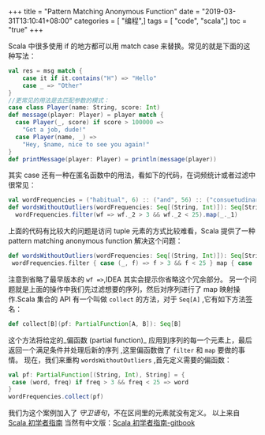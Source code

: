 +++
title = "Pattern Matching Anonymous Function"
date = "2019-03-31T13:10:41+08:00"
categories = [ "编程",]
tags = [ "code", "scala",]
toc = "true"
+++


Scala 中很多使用 if 的地方都可以用 match case 来替换。常见的就是下面的这种写法：

```scala
val res = msg match {
	case it if it.contains("H") => "Hello"
	case _ => "Other"
}
//更常见的用法是去匹配参数的模式：
case class Player(name: String, score: Int)
def message(player: Player) = player match {
  case Player(_, score) if score > 100000 =>
    "Get a job, dude!"
  case Player(name, _) =>
    "Hey, $name, nice to see you again!"
}
def printMessage(player: Player) = println(message(player))
```
<!--more--> 

其实 case 还有一种在匿名函数中的用法，看如下的代码，在词频统计或者过滤中很常见：

```scala
val wordFrequencies = ("habitual", 6) :: ("and", 56) :: ("consuetudinary", 2)  :: Nil
def wordsWithoutOutliers(wordFrequencies: Seq[(String, Int)]): Seq[String] =
  wordFrequencies.filter(wf => wf._2 > 3 && wf._2 < 25).map(_._1)
```
上面的代码有比较大的问题是访问 tuple 元素的方式比较难看，Scala 提供了一种 pattern matching anonymous function 解决这个问题：

```scala
def wordsWithoutOutliers(wordFrequencies: Seq[(String, Int)]): Seq[String] =
 wordFrequencies.filter { case (_, f) => f > 3 && f < 25 } map { case (w, _) => w }
```
注意到省略了最早版本的 `wf =>`,IDEA 其实会提示你省略这个冗余部分。
另一个问题就是上面的操作中我们先过滤想要的序列，然后对序列进行了 map 映射操作.Scala 集合的 API 有一个叫做 `collect` 的方法，对于 `Seq[A]` ,它有如下方法签名：

```scala
def collect[B](pf: PartialFunction[A, B]): Seq[B]
```
这个方法将给定的_偏函数 (partial function)_ 应用到序列的每一个元素上，最后返回一个满足条件并处理后新的序列 ,这里偏函数做了 `filter` 和 `map` 要做的事情。
现在，我们来重构 `wordsWithoutOutliers` ,首先定义需要的偏函数：

```scala
val pf: PartialFunction[(String, Int), String] = {
 case (word, freq) if freq > 3 && freq < 25 => word
}
wordFrequencies.collect(pf)
```
我们为这个案例加入了 _守卫语句_，不在区间里的元素就没有定义。
以上来自[Scala 初学者指南](http://danielwestheide.com/scala/neophytes.html)
当然有中文版：[Scala 初学者指南-gitbook](https://www.gitbook.com/book/windor/beginners-guide-to-scala/details)

